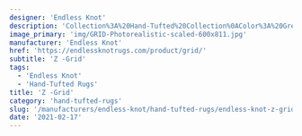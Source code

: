 ```yaml
---
designer: 'Endless Knot'
description: 'Collection%3A%20Hand-Tufted%20Collection%0AColor%3A%20Greys%0AMaterial%3A%20100%25%20WoolStyle%3A%20Geometric'
image_primary: 'img/GRID-Photorealistic-scaled-600x811.jpg'
manufacturer: 'Endless Knot'
href: 'https://endlessknotrugs.com/product/grid/'
subtitle: 'Z -Grid'
tags:
  - 'Endless Knot'
  - 'Hand-Tufted Rugs'
title: 'Z -Grid'
category: 'hand-tufted-rugs'
slug: '/manufacturers/endless-knot/hand-tufted-rugs/endless-knot-z-grid'
date: '2021-02-17'
---
```

